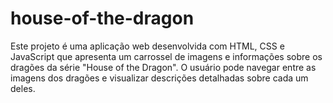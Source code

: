 # house-of-the-dragon
 Este projeto é uma aplicação web desenvolvida com HTML, CSS e JavaScript que apresenta um carrossel de imagens e informações sobre os dragões da série "House of the Dragon". O usuário pode navegar entre as imagens dos dragões e visualizar descrições detalhadas sobre cada um deles.
